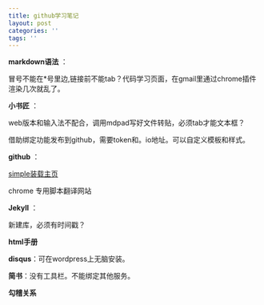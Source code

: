 ```yaml
---
title: github学习笔记
layout: post
categories: ''
tags: ''
---
```

**markdown语法**		：

冒号不能在*号里边,链接前不能tab？代码学习页面，在gmail里通过chrome插件渲染几次就乱了。

**小书匠**	：

web版本和输入法不配合，调用mdpad写好文件转贴，必须tab才能文本框？	

借助绑定功能发布到github，需要token和。io地址。可以自定义模板和样式。

**github** ：

[simple装载主页](https://isnowfy.github.io/simple/) 	
		
chrome	专用脚本翻译网站

**Jekyll**	：

新建库，必须有时间戳？	

**html手册**

**disqus**：可在wordpress上无脑安装。

**简书**：没有工具栏。不能绑定其他服务。

**勾稽关系**